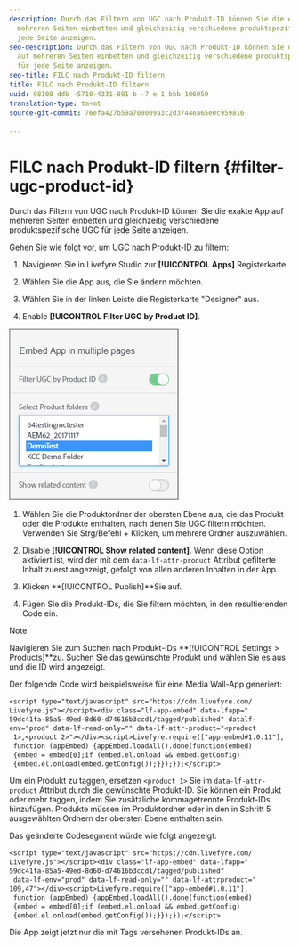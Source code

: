 ```yaml
---
description: Durch das Filtern von UGC nach Produkt-ID können Sie die exakte App auf
  mehreren Seiten einbetten und gleichzeitig verschiedene produktspezifische UGC für
  jede Seite anzeigen.
seo-description: Durch das Filtern von UGC nach Produkt-ID können Sie die exakte App
  auf mehreren Seiten einbetten und gleichzeitig verschiedene produktspezifische UGC
  für jede Seite anzeigen.
seo-title: FILC nach Produkt-ID filtern
title: FILC nach Produkt-ID filtern
uuid: 98108 ddb -5710-4331-891 b -7 e 1 bbb 106059
translation-type: tm+mt
source-git-commit: 76efa427b59a709009a3c2d3744ea65e0c959816

---
```



# FILC nach Produkt-ID filtern {#filter-ugc-product-id}

Durch das Filtern von UGC nach Produkt-ID können Sie die exakte App auf mehreren Seiten einbetten und gleichzeitig verschiedene produktspezifische UGC für jede Seite anzeigen.

Gehen Sie wie folgt vor, um UGC nach Produkt-ID zu filtern:

1. Navigieren Sie in Livefyre Studio zur **[!UICONTROL Apps]** Registerkarte.

1. Wählen Sie die App aus, die Sie ändern möchten.

1. Wählen Sie in der linken Leiste die Registerkarte "Designer" aus.

1. Enable **[!UICONTROL Filter UGC by Product ID]**.

![](assets/filter-ugc-product-id.png)

1. Wählen Sie die Produktordner der obersten Ebene aus, die das Produkt oder die Produkte enthalten, nach denen Sie UGC filtern möchten.
Verwenden Sie Strg/Befehl + Klicken, um mehrere Ordner auszuwählen.

1. Disable **[!UICONTROL Show related content]**.
Wenn diese Option aktiviert ist, wird der mit dem `data-lf-attr-product` Attribut gefilterte Inhalt zuerst angezeigt, gefolgt von allen anderen Inhalten in der App.

1. Klicken **[!UICONTROL Publish]**Sie auf.

1. Fügen Sie die Produkt-IDs, die Sie filtern möchten, in den resultierenden Code ein.

>[!NOTE]
>
>Navigieren Sie zum Suchen nach Produkt-IDs **[!UICONTROL Settings > Products]**zu. Suchen Sie das gewünschte Produkt und wählen Sie es aus und die ID wird angezeigt.

Der folgende Code wird beispielsweise für eine Media Wall-App generiert:

```
<script type="text/javascript" src="https://cdn.livefyre.com/
Livefyre.js"></script><div class="lf-app-embed" data-lfapp="
59dc41fa-85a5-49ed-8d60-d74616b3ccd1/tagged/published" datalf-
env="prod" data-lf-read-only="" data-lf-attr-product="<product
 1>,<product 2>"></div><script>Livefyre.require(["app-embed#1.0.11"],
 function (appEmbed) {appEmbed.loadAll().done(function(embed)
 {embed = embed[0];if (embed.el.onload && embed.getConfig)
 {embed.el.onload(embed.getConfig());}});});</script>
```

Um ein Produkt zu taggen, ersetzen `<product 1>` Sie im `data-lf-attr-product` Attribut durch die gewünschte Produkt-ID. Sie können ein Produkt oder mehr taggen, indem Sie zusätzliche kommagetrennte Produkt-IDs hinzufügen. Produkte müssen im Produktordner oder in den in Schritt 5 ausgewählten Ordnern der obersten Ebene enthalten sein.

Das geänderte Codesegment würde wie folgt angezeigt:

```
<script type="text/javascript" src="https://cdn.livefyre.com/
Livefyre.js"></script><div class="lf-app-embed" data-lfapp="
59dc41fa-85a5-49ed-8d60-d74616b3ccd1/tagged/published"
 data-lf-env="prod" data-lf-read-only="" data-lf-attrproduct="
109,47"></div><script>Livefyre.require(["app-embed#1.0.11"],
 function (appEmbed) {appEmbed.loadAll().done(function(embed)
 {embed = embed[0];if (embed.el.onload && embed.getConfig)
 {embed.el.onload(embed.getConfig());}});});</script>
```

Die App zeigt jetzt nur die mit Tags versehenen Produkt-IDs an.
